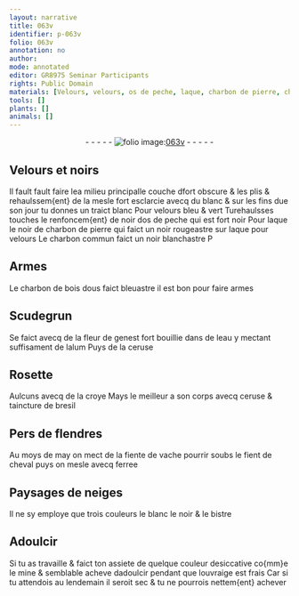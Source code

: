 ```yaml
---
layout: narrative
title: 063v
identifier: p-063v
folio: 063v
annotation: no
author:
mode: annotated
editor: GR8975 Seminar Participants
rights: Public Domain
materials: [Velours, velours, os de peche, laque, charbon de pierre, charbon, charbon de bois, Scudegrun, fleur de genest, eau, alum, ceruse, croye, bresil, fiente de vache, fient de cheval, ferree, bistre, mine]
tools: []
plants: []
animals: []
---
```


<div class="folio" align="center">- - - - - <a href="http://gallica.bnf.fr/ark:/12148/btv1b10500001g/f132.item" target="_blank"><img src="https://cu-mkp.github.io/2017-workshop-edition/assets/photo-icon.png" alt="folio image: " style="display:inline-block; margin-bottom:-3px;"/>063v</a> - - - - - </div>  
  

## <span class="m">Velours</span> et noirs

 
Il fault fault faire lea milieu principalle couche dfort
 obscure & les plis & rehaulssem{ent} de la mesle fort esclarcie
 avecq du blanc & sur les fins due son jour tu donnes un
 traict blanc Pour <span class="m">velours</span> bleu & vert Turehaulsses
 touches le renfoncem{ent} de noir d<span class="m">os de peche</span> qui est fort
 noir Pour <span class="m">laque</span> le noir de <span class="m">charbon de pierre</span> qui
 faict un noir rougeastre sur <span class="m">laque</span> pour <span class="m">velours</span> Le <span class="m">charbon</span> commun faict
 un noir blanchastre P
 
 
  

## Armes

 
Le <span class="m">charbon de bois</span> dous faict bleuastre il est bon
 pour faire armes
 
 
  

## <span class="m">Scudegrun</span>

 
Se faict avecq de la <span class="m">fleur de genest</span> fort bouillie
 dans de l<span class="m">eau</span> y mectant suffisament de l<span class="m">alum</span> Puys
 de la <span class="m">ceruse</span>
 
 
  

## Rosette

 
Aulcuns avecq de la <span class="m">croye</span> Mays le meilleur a
 son corps avecq <span class="m">ceruse</span> & taincture de <span class="m">bresil</span>
 
 
  

## Pers de <span class="pl">flendres</span>

 
Au moys de may on mect de la <span class="m">fiente de vache</span>
 pourrir soubs le <span class="m">fient de cheval</span> puys on mesle
 avecq <span class="m">ferree</span>
 
 
  

## Paysages de neiges

 
Il ne sy employe que trois couleurs le blanc le noir
 & le <span class="m">bistre</span>
 
 
  

## Adoulcir

 
Si tu as travaille & faict ton assiete de quelque couleur desiccative
 co{mm}e le <span class="m">mine</span> & semblable acheve dadoulcir pendant que louvraige est
 frais Car si tu attendois au lendemain il seroit sec & tu ne pourrois
 nettem{ent} achever
 
